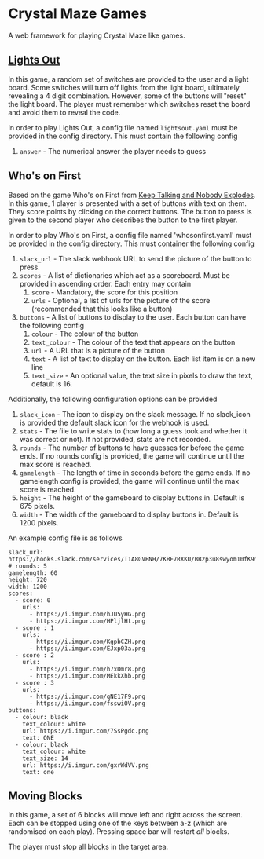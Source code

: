# Crystal Maze Games

A web framework for playing Crystal Maze like games. 

## [Lights Out](http://www.crystalmazedatabase.com/game.php?id=2)

In this game, a random set of switches are provided to the user and a light board. Some switches will turn off lights from the light board, ultimately revealing
a 4 digit combination. However, some of the buttons will "reset" the light board. The player must remember which switches reset the board and avoid them to reveal
the code.

In order to play Lights Out, a config file named `lightsout.yaml` must be provided in the config directory. This must contain the following config

1. `answer` - The numerical answer the player needs to guess

## Who's on First

Based on the game Who's on First from [Keep Talking and Nobody Explodes](https://keeptalkinggame.com/). In this game, 1 player is presented with a set of buttons
with text on them. They score points by clicking on the correct buttons. The button to press is given to the second player who describes the button to the first
player.

In order to play Who's on First, a config file named 'whosonfirst.yaml' must be provided in the config directory. This must container the following config

1. `slack_url` - The slack webhook URL to send the picture of the button to press.
1. `scores` - A list of dictionaries which act as a scoreboard. Must be provided in ascending order. Each entry may contain
	1. `score` - Mandatory, the score for this position
	1. `urls` - Optional, a list of urls for the picture of the score (recommended that this looks like a button)
1. `buttons` - A list of buttons to display to the user. Each button can have the following config
	1. `colour` - The colour of the button
	1. `text_colour` - The colour of the text that appears on the button
	1. `url` - A URL that is a picture of the button
	1. `text` - A list of text to display on the button. Each list item is on a new line
	1. `text_size` - An optional value, the text size in pixels to draw the text, default is 16.

Additionally, the following configuration options can be provided

1. `slack_icon` - The icon to display on the slack message. If no slack_icon is provided the default slack icon for the webhook is used.
1. `stats` - The file to write stats to (how long a guess took and whether it was correct or not). If not provided, stats are not recorded.
1. `rounds` - The number of buttons to have guesses for before the game ends. If no rounds config is provided, the game will continue until the max score is reached.
1. `gamelength` - The length of time in seconds before the game ends. If no gamelength config is provided, the game will continue until the max score is reached.
1. `height` - The height of the gameboard to display buttons in. Default is 675 pixels.
1. `width` - The width of the gameboard to display buttons in. Default is 1200 pixels.

An example config file is as follows

```
slack_url: https://hooks.slack.com/services/T1A8GVBNH/7KBF7RXKU/BB2p3u8swyom10fK9mPBWthw
# rounds: 5
gamelength: 60
height: 720
width: 1200
scores:
  - score: 0
    urls: 
      - https://i.imgur.com/hJU5yHG.png
      - https://i.imgur.com/HPljlHt.png
  - score : 1
    urls:
      - https://i.imgur.com/KgpbCZH.png
      - https://i.imgur.com/EJxp03a.png
  - score : 2
    urls:
      - https://i.imgur.com/h7xDmr8.png
      - https://i.imgur.com/MEkkXhb.png
  - score : 3
    urls:
      - https://i.imgur.com/qNE17F9.png
      - https://i.imgur.com/fsswiOV.png
buttons:
  - colour: black
    text_colour: white
    url: https://i.imgur.com/7SsPgdc.png
    text: ONE
  - colour: black
    text_colour: white
    text_size: 14
    url: https://i.imgur.com/gxrWdVV.png
    text: one

```

## Moving Blocks

In this game, a set of 6 blocks will move left and right across the screen. Each can be stopped using one of the keys between a-z (which are randomised on each play). Pressing space bar will restart *all* blocks.

The player must stop all blocks in the target area. 